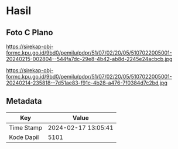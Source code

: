 # Hasil

## Foto C Plano

https://sirekap-obj-formc.kpu.go.id/9bd0/pemilu/pdpr/51/07/02/20/05/5107022005001-20240215-002804--544fa7dc-29e8-4b42-ab8d-2245e24acbcb.jpg

https://sirekap-obj-formc.kpu.go.id/9bd0/pemilu/pdpr/51/07/02/20/05/5107022005001-20240214-235818--7d51ae83-f91c-4b28-a476-7f0384d7c2bd.jpg


## Metadata

| Key        | Value               |
| ---------- | ------------------- |
| Time Stamp | 2024-02-17 13:05:41 |
| Kode Dapil | 5101                |



